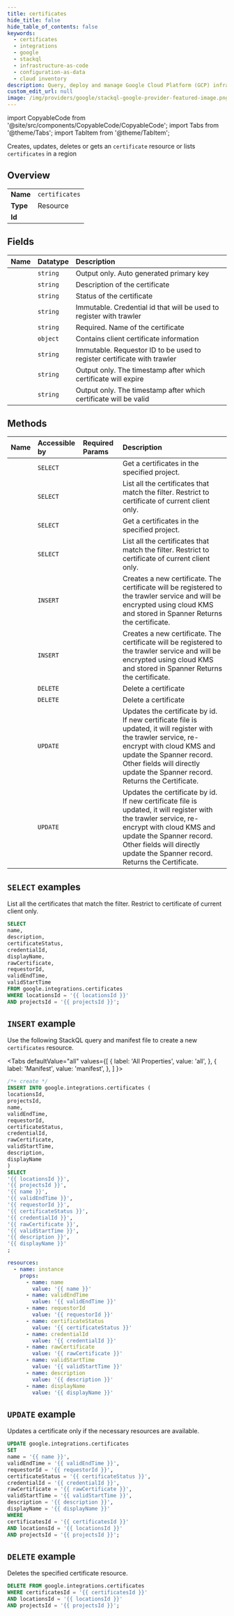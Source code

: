 ```yaml
---
title: certificates
hide_title: false
hide_table_of_contents: false
keywords:
  - certificates
  - integrations
  - google
  - stackql
  - infrastructure-as-code
  - configuration-as-data
  - cloud inventory
description: Query, deploy and manage Google Cloud Platform (GCP) infrastructure and resources using SQL
custom_edit_url: null
image: /img/providers/google/stackql-google-provider-featured-image.png
---
```


import CopyableCode from '@site/src/components/CopyableCode/CopyableCode';
import Tabs from '@theme/Tabs';
import TabItem from '@theme/TabItem';

Creates, updates, deletes or gets an <code>certificate</code> resource or lists <code>certificates</code> in a region

## Overview
<table><tbody>
<tr><td><b>Name</b></td><td><code>certificates</code></td></tr>
<tr><td><b>Type</b></td><td>Resource</td></tr>
<tr><td><b>Id</b></td><td><CopyableCode code="google.integrations.certificates" /></td></tr>
</tbody></table>

## Fields
| Name | Datatype | Description |
|:-----|:---------|:------------|
| <CopyableCode code="name" /> | `string` | Output only. Auto generated primary key |
| <CopyableCode code="description" /> | `string` | Description of the certificate |
| <CopyableCode code="certificateStatus" /> | `string` | Status of the certificate |
| <CopyableCode code="credentialId" /> | `string` | Immutable. Credential id that will be used to register with trawler |
| <CopyableCode code="displayName" /> | `string` | Required. Name of the certificate |
| <CopyableCode code="rawCertificate" /> | `object` | Contains client certificate information |
| <CopyableCode code="requestorId" /> | `string` | Immutable. Requestor ID to be used to register certificate with trawler |
| <CopyableCode code="validEndTime" /> | `string` | Output only. The timestamp after which certificate will expire |
| <CopyableCode code="validStartTime" /> | `string` | Output only. The timestamp after which certificate will be valid |

## Methods
| Name | Accessible by | Required Params | Description |
|:-----|:--------------|:----------------|:------------|
| <CopyableCode code="projects_locations_certificates_get" /> | `SELECT` | <CopyableCode code="certificatesId, locationsId, projectsId" /> | Get a certificates in the specified project. |
| <CopyableCode code="projects_locations_certificates_list" /> | `SELECT` | <CopyableCode code="locationsId, projectsId" /> | List all the certificates that match the filter. Restrict to certificate of current client only. |
| <CopyableCode code="projects_locations_products_certificates_get" /> | `SELECT` | <CopyableCode code="certificatesId, locationsId, productsId, projectsId" /> | Get a certificates in the specified project. |
| <CopyableCode code="projects_locations_products_certificates_list" /> | `SELECT` | <CopyableCode code="locationsId, productsId, projectsId" /> | List all the certificates that match the filter. Restrict to certificate of current client only. |
| <CopyableCode code="projects_locations_certificates_create" /> | `INSERT` | <CopyableCode code="locationsId, projectsId" /> | Creates a new certificate. The certificate will be registered to the trawler service and will be encrypted using cloud KMS and stored in Spanner Returns the certificate. |
| <CopyableCode code="projects_locations_products_certificates_create" /> | `INSERT` | <CopyableCode code="locationsId, productsId, projectsId" /> | Creates a new certificate. The certificate will be registered to the trawler service and will be encrypted using cloud KMS and stored in Spanner Returns the certificate. |
| <CopyableCode code="projects_locations_certificates_delete" /> | `DELETE` | <CopyableCode code="certificatesId, locationsId, projectsId" /> | Delete a certificate |
| <CopyableCode code="projects_locations_products_certificates_delete" /> | `DELETE` | <CopyableCode code="certificatesId, locationsId, productsId, projectsId" /> | Delete a certificate |
| <CopyableCode code="projects_locations_certificates_patch" /> | `UPDATE` | <CopyableCode code="certificatesId, locationsId, projectsId" /> | Updates the certificate by id. If new certificate file is updated, it will register with the trawler service, re-encrypt with cloud KMS and update the Spanner record. Other fields will directly update the Spanner record. Returns the Certificate. |
| <CopyableCode code="projects_locations_products_certificates_patch" /> | `UPDATE` | <CopyableCode code="certificatesId, locationsId, productsId, projectsId" /> | Updates the certificate by id. If new certificate file is updated, it will register with the trawler service, re-encrypt with cloud KMS and update the Spanner record. Other fields will directly update the Spanner record. Returns the Certificate. |

## `SELECT` examples

List all the certificates that match the filter. Restrict to certificate of current client only.

```sql
SELECT
name,
description,
certificateStatus,
credentialId,
displayName,
rawCertificate,
requestorId,
validEndTime,
validStartTime
FROM google.integrations.certificates
WHERE locationsId = '{{ locationsId }}'
AND projectsId = '{{ projectsId }}'; 
```

## `INSERT` example

Use the following StackQL query and manifest file to create a new <code>certificates</code> resource.

<Tabs
    defaultValue="all"
    values={[
        { label: 'All Properties', value: 'all', },
        { label: 'Manifest', value: 'manifest', },
    ]
}>
<TabItem value="all">

```sql
/*+ create */
INSERT INTO google.integrations.certificates (
locationsId,
projectsId,
name,
validEndTime,
requestorId,
certificateStatus,
credentialId,
rawCertificate,
validStartTime,
description,
displayName
)
SELECT 
'{{ locationsId }}',
'{{ projectsId }}',
'{{ name }}',
'{{ validEndTime }}',
'{{ requestorId }}',
'{{ certificateStatus }}',
'{{ credentialId }}',
'{{ rawCertificate }}',
'{{ validStartTime }}',
'{{ description }}',
'{{ displayName }}'
;
```
</TabItem>
<TabItem value="manifest">

```yaml
resources:
  - name: instance
    props:
      - name: name
        value: '{{ name }}'
      - name: validEndTime
        value: '{{ validEndTime }}'
      - name: requestorId
        value: '{{ requestorId }}'
      - name: certificateStatus
        value: '{{ certificateStatus }}'
      - name: credentialId
        value: '{{ credentialId }}'
      - name: rawCertificate
        value: '{{ rawCertificate }}'
      - name: validStartTime
        value: '{{ validStartTime }}'
      - name: description
        value: '{{ description }}'
      - name: displayName
        value: '{{ displayName }}'

```
</TabItem>
</Tabs>

## `UPDATE` example

Updates a certificate only if the necessary resources are available.

```sql
UPDATE google.integrations.certificates
SET 
name = '{{ name }}',
validEndTime = '{{ validEndTime }}',
requestorId = '{{ requestorId }}',
certificateStatus = '{{ certificateStatus }}',
credentialId = '{{ credentialId }}',
rawCertificate = '{{ rawCertificate }}',
validStartTime = '{{ validStartTime }}',
description = '{{ description }}',
displayName = '{{ displayName }}'
WHERE 
certificatesId = '{{ certificatesId }}'
AND locationsId = '{{ locationsId }}'
AND projectsId = '{{ projectsId }}';
```

## `DELETE` example

Deletes the specified certificate resource.

```sql
DELETE FROM google.integrations.certificates
WHERE certificatesId = '{{ certificatesId }}'
AND locationsId = '{{ locationsId }}'
AND projectsId = '{{ projectsId }}';
```
